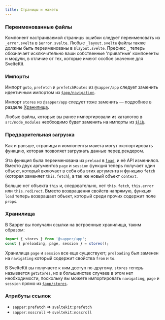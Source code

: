 ```yaml
---
title: Страницы и макеты
---
```


### Переименованные файлы

Компонент настраиваемой страницы ошибки следует переименовать из `_error.svelte` в `$error.svelte`. Любые `_layout.svelte` файлы также должны быть переименованы в `$layout.svelte`. Префикс `_` теперь обозначает исключительно ваши собственные 'приватные' компоненты и модули, в отличие от тех, которые имеют особое значение для SvelteKit.

### Импорты

Импорт `goto`, `prefetch` и `prefetchRoutes` из `@sapper/app` следует заменить идентичным импортом из [`$app/navigation`](/docs#modules-app-navigation).

Импорт `stores` из `@sapper/app` следует тоже заменить — подробнее в разделе [Хранилища](#страницы-и-макеты-хранилища).

Любые файлы, которые вы ранее импортировали из каталогов в `src/node_modules` необходимо будет заменить на импорты из [`$lib`](/docs#modules-lib).

### Предварительная загрузка

Как и раньше, страницы и компоненты макета могут экспортировать функцию, которая позволяет загружать данные перед рендером.

Эта функция была переименована из `preload` в [`load`](/docs#loading), и её API изменился. Вместо двух аргументов `page` и `session` функция теперь получает один объект, который включает в себя оба этих аргумента и функцию `fetch` (которая заменяет `this.fetch`), а так же новый объект `context`.

Больше нет объекта `this` и, следовательно, нет `this.fetch`, `this.error` или `this.redirect`. Вместо возвращения свойств напрямую, функция `load` теперь возвращает объект, который среди прочих содержит поле `props`.

### Хранилища

В Sapper вы получали ссылки на встроенные хранилища, таким образом:

```js
import { stores } from '@sapper/app';
const { preloading, page, session } = stores();
```

Хранилища `page` и `session` все еще существуют; `preloading` был заменен на `navigating` который содержит свойства `from` и `to`.

В SvelteKit вы получаете к ним доступ по-другому. `stores` теперь называется `getStores`, но в большинстве случаев в этом нет необходимости, поскольку вы можете импортировать `navigating`, `page` и `session` прямо из [`$app/stores`](/docs#modules-app-stores).

### Атрибуты ссылок

* `sapper:prefetch` => `sveltekit:prefetch`
* `sapper:noscroll` => `sveltekit:noscroll`
